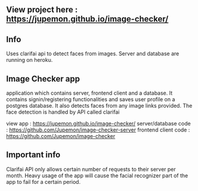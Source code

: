 ## View project here : https://jupemon.github.io/image-checker/

## Info
Uses clarifai api to detect faces from images. Server and database are running on heroku.

## Image Checker app
application which contains server, frontend client and a database. It contains signin/registering functionalities and saves user profile on a postgres database. It also detects faces from any image links provided. The face detection is handled by API called clarifai 

view app : https://jupemon.github.io/image-checker/
server/database code : https://github.com/Jupemon/image-checker-server
frontend client code : https://github.com/Jupemon/image-checker

## Important info
Clarifai API only allows certain number of requests to their server per month. Heavy usage of the app will cause the facial recognizer part of the app to fail for a certain period.
